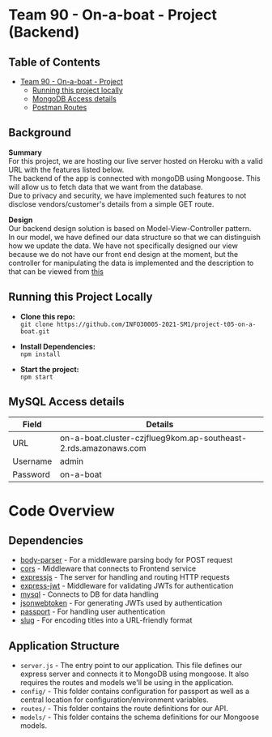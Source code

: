 # Team 90 - On-a-boat - Project (Backend)

## Table of Contents

- [Team 90 - On-a-boat - Project](#on-a-boat---project)
  - [Running this project locally](#running-this-project-locally)
  - [MongoDB Access details](#mongodb-access-details)
  - [Postman Routes](#postman-routes)

## Background

**Summary**  
For this project, we are hosting our live server hosted on Heroku with a valid URL with the features listed below.  
The backend of the app is connected with mongoDB using Mongoose. This will allow us to fetch data that we want from the database.  
Due to privacy and security, we have implemented such features to not disclose vendors/customer's details from a simple GET route.

**Design**  
Our backend design solution is based on Model-View-Controller pattern.  
In our model, we have defined our data structure so that we can distinguish how we update the data.
We have not specifically designed our view because we do not have our front end design at the moment,
but the controller for manipulating the data is implemented and the description to that can be viewed from [this](#postman-routes)

## Running this Project Locally

- **Clone this repo:**  
  `git clone https://github.com/INFO30005-2021-SM1/project-t05-on-a-boat.git`

- **Install Dependencies:**  
  `npm install`

- **Start the project:**  
  `npm start`

## MySQL Access details

| Field    | Details                                                         |
| -------- | --------------------------------------------------------------- |
| URL      | on-a-boat.cluster-czjflueg9kom.ap-southeast-2.rds.amazonaws.com |
| Username | admin                                                           |
| Password | on-a-boat                                                       |

# Code Overview

## Dependencies

- [body-parser](https://github.com/expressjs/body-parser) - For a middleware parsing body for POST request
- [cors](https://github.com/expressjs/cors) - Middleware that connects to Frontend service
- [expressjs](https://github.com/expressjs/express) - The server for handling and routing HTTP requests
- [express-jwt](https://github.com/auth0/express-jwt) - Middleware for validating JWTs for authentication
- [mysql](https://github.com/auth0/express-jwt) - Connects to DB for data handling
- [jsonwebtoken](https://github.com/auth0/node-jsonwebtoken) - For generating JWTs used by authentication
- [passport](https://github.com/jaredhanson/passport) - For handling user authentication
- [slug](https://github.com/dodo/node-slug) - For encoding titles into a URL-friendly format

## Application Structure

- `server.js` - The entry point to our application. This file defines our express server and connects it to MongoDB using mongoose. It also requires the routes and models we'll be using in the application.
- `config/` - This folder contains configuration for passport as well as a central location for configuration/environment variables.
- `routes/` - This folder contains the route definitions for our API.
- `models/` - This folder contains the schema definitions for our Mongoose models.
